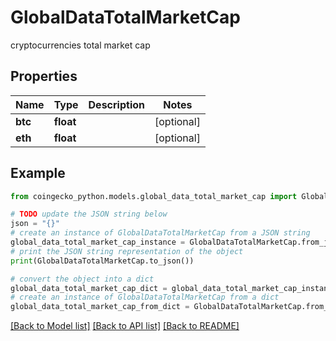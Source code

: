 # GlobalDataTotalMarketCap

cryptocurrencies total market cap

## Properties

Name | Type | Description | Notes
------------ | ------------- | ------------- | -------------
**btc** | **float** |  | [optional] 
**eth** | **float** |  | [optional] 

## Example

```python
from coingecko_python.models.global_data_total_market_cap import GlobalDataTotalMarketCap

# TODO update the JSON string below
json = "{}"
# create an instance of GlobalDataTotalMarketCap from a JSON string
global_data_total_market_cap_instance = GlobalDataTotalMarketCap.from_json(json)
# print the JSON string representation of the object
print(GlobalDataTotalMarketCap.to_json())

# convert the object into a dict
global_data_total_market_cap_dict = global_data_total_market_cap_instance.to_dict()
# create an instance of GlobalDataTotalMarketCap from a dict
global_data_total_market_cap_from_dict = GlobalDataTotalMarketCap.from_dict(global_data_total_market_cap_dict)
```
[[Back to Model list]](../README.md#documentation-for-models) [[Back to API list]](../README.md#documentation-for-api-endpoints) [[Back to README]](../README.md)


